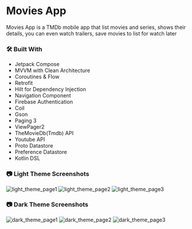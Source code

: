 # Movies App
Movies App is a TMDb mobile app that list movies and series, shows their details, you can even watch trailers, save movies to list for watch later 

### :hammer_and_wrench: Built With
* Jetpack Compose
* MVVM with Clean Architecture
* Coroutines & Flow
* Retrofit
* Hilt for Dependency Injection
* Navigation Component
* Firebase Authentication
* Coil
* Gson
* Paging 3
* ViewPager2
* TheMovieDb(Tmdb) API
* Youtube API
* Proto Datastore
* Preference Datastore
* Kotlin DSL

### :camera: Light Theme Screenshots

![light_theme_page1](https://github.com/sheikh-20/MoviesApp/assets/121604647/3f358f8a-5d5d-47aa-a4bf-c67181536ad6)
![light_theme_page2](https://github.com/sheikh-20/MoviesApp/assets/121604647/3d6cb511-c7b3-4538-a441-03e64c7c8a4c)
![light_theme_page3](https://github.com/sheikh-20/MoviesApp/assets/121604647/98eef0fc-2ddf-494a-9104-4d48339b2d51)

### :camera: Dark Theme Screenshots
![dark_theme_page1](https://github.com/sheikh-20/MoviesApp/assets/121604647/1bca78da-ce9b-4cfc-aef0-155ef2c27d46)
![dark_theme_page2](https://github.com/sheikh-20/MoviesApp/assets/121604647/cedfda13-445e-4c26-88b5-23b9e6d844a8)
![dark_theme_page3](https://github.com/sheikh-20/MoviesApp/assets/121604647/d016ceae-da2a-4f83-a191-0ae01d751791)

